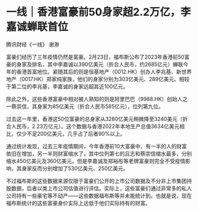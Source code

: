# 一线｜香港富豪前50身家超2.2万亿，李嘉诚蝉联首位

腾讯财经《一线》 谢渺

富豪们经历了三年疫情仍然是富豪。2月23日，福布斯公布了2023年香港前50富豪的身家及排名，其中李嘉诚以390亿美元（折合人民币，约2685亿元）蝉联今年的香港首富地位。紧随其后的则是恒基地产（0012.HK）创办人李兆基、新世界地产（0017.HK）郑家纯家族，他们的身家分别为303亿美元、289亿美元。相较于第二位的李兆基，李嘉诚的身家远超其近100亿元。

除此之外，这些香港富豪中相对被人熟知的则是阿里巴巴（9988.HK）创始人之一蔡崇信，其身家为85亿美元（折合人民币585亿元），位列第九位。

过去这一年里，香港这50位富豪的总身家从3280亿美元稍微降至3240美元（折合人民币，2.23万亿元）。这个数据与香港2022年本地生产总值3634亿美元相比，仅少不足200亿美元，几乎占了后者90%以上。

通过统计发现，过去三年疫情期间，今年香港前10大富豪中，有一半的人的财富依旧在增加，另一半则财富缩水了，其中位列第七的吕志和蔡崇信缩水最多，分别缩水450亿美元及360亿美元。但是李嘉诚及郑裕彤等老牌富豪则完全不受疫情影响，其身家反而分别增加了530亿美元、250亿美元。

不过福布斯的这些数据来源仅限于富豪们公开的上市公司数据及不分非上市集团持股数据，后者以类上市公司估值进行评估。实际上，这些富豪们通过非常多的私人公司持有一些豪宅等不动产——这些数据福布斯等并未能统计到。也就是说，现在福布斯统计的这些富豪身价实际上远低于他们实际持有的财富。

